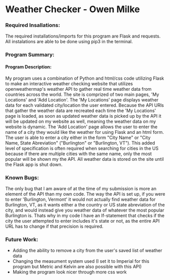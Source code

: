 <h1>Weather Checker - Owen Milke</h1>

<h3>Required Insallations:</h3>
The required installations/imports for this program are Flask and requests. All instalations are able to be done using pip3 in the terminal.

<h3>Program Summary:</h3>
<h4>Program Description:</h4>
My program uses a combination of Python and html/css code utilizing Flask to make an interactive weather checking website that utilizes openweathermap's weather API to gather real time weather data from countries across the world.
The site is comprized of two main pages, 'My Locations' and 'Add Location'. 
The 'My Locations' page displays weather data for each validated city/location the user entered. Because the API URls that gather the weather data are recreated each time the 'My Locations' page is loaded, as soon as updated weather data is picked up by the API it will be updated on my website as well, meaning the weather data on my website is dynamic.
The 'Add Location' page allows the user to enter the name of a city they would like the weather for using Flask and an html form. The user is able to enter a city either in the form "City Name" or "City Name, State Abreviation" ("Burlington" or "Burlington, VT"). This added level of specification is often required when searching for cities in the US because if there are multiple cities with the same name, only the most popular will be shown my the API.
All weather data is stored on the site until the Flask app is shut down.

<h3>Known Bugs:</h3>
The only bug that I am aware of at the time of my submission is more an element of the API than my own code. The way the API is set up, if you were to enter 'Burlington, Vermont' it would not actually find weather data for Burlington, VT, as it wants either a the country or US state abreviation of the city, and would instead give you weather data of whatever the most popular Burlington is. Thats why in my code I have an If-statement that checks if the city the user attempted to enter includes it's state or not, as the entire API URL has to change if that precision is required.

<h3>Future Work:</h3>

* Adding the ability to remove a city from the user's saved list of weather data
* Changing the measument system used (I set it to Imperial for this program but Metric and Kelvin are also possible with this API)
* Making the program look nicer through more css work
